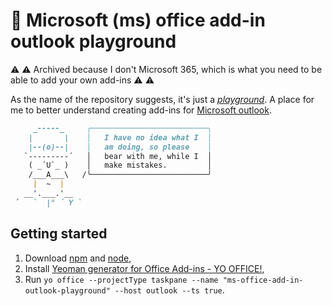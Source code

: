 # 🛝 Microsoft (ms) office add-in outlook playground

⚠️ ⚠️ Archived because I don't Microsoft 365, which is what you need to be able to add your own add-ins ⚠️ ⚠️

As the name of the repository suggests, it's just a [_playground_](https://dictionary.cambridge.org/dictionary/english/playground). 
A place for me to better understand creating add-ins for [Microsoft outlook](https://learn.microsoft.com/en-gb/office/dev/add-ins/).

```markdown
     _-----_     ╭──────────────────────────╮
    |       |    │   I have no idea what I  │
    |--(o)--|    │   am doing, so please    │
   `---------´   │   bear with me, while I  │
    ( _´U`_ )    │   make mistakes.         │
    /___A___\   /╰──────────────────────────╯
     |  ~  |
   __'.___.'__
 ´   `  |° ´ Y `
```

## Getting started

1. Download [npm](https://www.npmjs.com/) and [node](https://nodejs.org/en),
2. Install [Yeoman generator for Office Add-ins - YO OFFICE!](https://www.npmjs.com/package/generator-office),
3. Run `yo office --projectType taskpane --name "ms-office-add-in-outlook-playground" --host outlook --ts true`.
